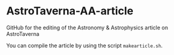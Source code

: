 AstroTaverna-AA-article
=======================

GitHub for the editing of the Astronomy &amp; Astrophysics article on AstroTaverna

You can compile the article by using the script `makearticle.sh`.